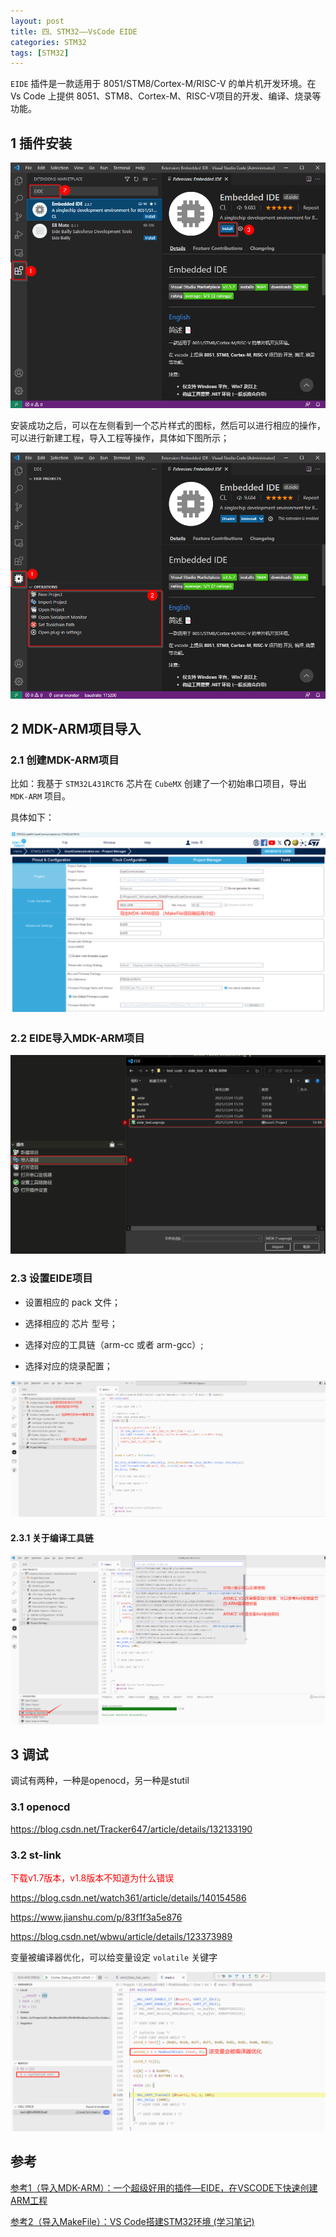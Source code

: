 ```yaml
---
layout: post
title: 四、STM32——VsCode EIDE
categories: STM32
tags: [STM32]
---
```


`EIDE` 插件是一款适用于 8051/STM8/Cortex-M/RISC-V 的单片机开发环境。在 Vs Code 上提供 8051、STM8、Cortex-M、RISC-V项目的开发、编译、烧录等功能。

## 1 插件安装

![alt text](/assets/ST/04_EIDE/image/image.png)

安装成功之后，可以在左侧看到一个芯片样式的图标，然后可以进行相应的操作，可以进行新建工程，导入工程等操作，具体如下图所示；

![alt text](/assets/ST/04_EIDE/image/image-1.png)


## 2 MDK-ARM项目导入

### 2.1 创建MDK-ARM项目

比如：我基于 `STM32L431RCT6` 芯片在 `CubeMX` 创建了一个初始串口项目，导出 `MDK-ARM` 项目。

具体如下：

![alt text](/assets/ST/04_EIDE/image/image-2.png)

### 2.2 EIDE导入MDK-ARM项目

![alt text](/assets/ST/04_EIDE/image/image-3.png)

### 2.3 设置EIDE项目

- 设置相应的 pack 文件；

- 选择相应的 芯片 型号；

- 选择对应的工具链（arm-cc 或者 arm-gcc）;

- 选择对应的烧录配置；

![alt text](/assets/ST/04_EIDE/image/image-4.png)

#### 2.3.1 关于编译工具链

![alt text](/assets/ST/04_EIDE/image/image-5.png)

## 3 调试

调试有两种，一种是openocd，另一种是stutil

### 3.1 openocd

https://blog.csdn.net/Tracker647/article/details/132133190

### 3.2 st-link

<font color="red">下载v1.7版本，v1.8版本不知道为什么错误</font>

https://blog.csdn.net/watch361/article/details/140154586

https://www.jianshu.com/p/83f1f3a5e876

https://blog.csdn.net/wbwu/article/details/123373989

变量被编译器优化，可以给变量设定 `volatile` 关键字

![alt text](/assets/ST/04_EIDE/image/image-6.png)

## 参考

[参考1（导入MDK-ARM）：一个超级好用的插件—EIDE，在VSCODE下快速创建ARM工程](https://blog.csdn.net/u010632165/article/details/119067457)

[参考2（导入MakeFile）：VS Code搭建STM32环境 (学习笔记)](https://blog.csdn.net/2301_77493106/article/details/135047285)
